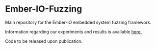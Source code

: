 # Ember-IO-Fuzzing
Main repository for the Ember-IO embedded system fuzzing framework.

Information regarding our experiments and results is available [here.](https://github.com/Ember-IO/Ember-IO-Experiments)


Code to be released upon publication.

